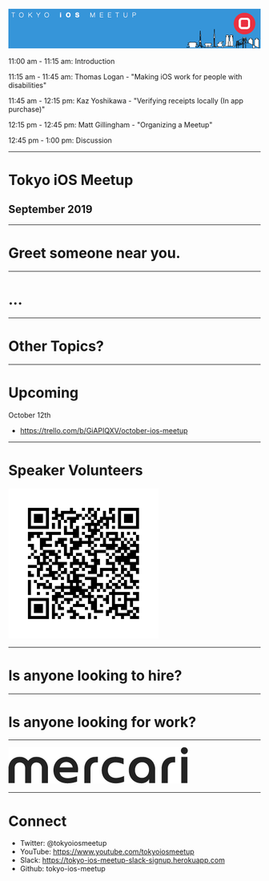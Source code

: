 ![](assets/img/logo.png)

<p class="text-left">11:00 am - 11:15 am: Introduction</p>
<p class="text-left">11:15 am - 11:45 am: Thomas Logan - "Making iOS work for people with disabilities"</p>
<p class="text-left">11:45 am - 12:15 pm: Kaz Yoshikawa - "Verifying receipts locally (In app purchase)"</p>
<p class="text-left">12:15 pm - 12:45 pm: Matt Gillingham - "Organizing a Meetup"</p>
<p class="text-left">12:45 pm - 1:00 pm: Discussion</p>

---

# Tokyo iOS Meetup
## September 2019

---

# Greet someone near you.

---

# ...

---

# Other Topics?

---

# Upcoming

October 12th

- https://trello.com/b/GiAPIQXV/october-ios-meetup

---

# Speaker Volunteers

![](assets/img/frame.png)

---

# Is anyone looking to hire?

---

# Is anyone looking for work?

---

![](assets/img/mercari.png)

---

# Connect

- Twitter: @tokyoiosmeetup
- YouTube: https://www.youtube.com/tokyoiosmeetup
- Slack: https://tokyo-ios-meetup-slack-signup.herokuapp.com
- Github: tokyo-ios-meetup
